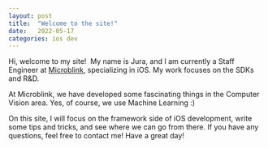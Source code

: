 ```yaml
---
layout: post
title:  "Welcome to the site!"
date:   2022-05-17
categories: ios dev
---
```

Hi, welcome to my site! 
My name is Jura, and I am currently a Staff Engineer at [Microblink](https://microblink.com), specializing in iOS. My work focuses on the SDKs and R&D. 

At Microblink, we have developed some fascinating things in the Computer Vision area. Yes, of course, we use Machine Learning :) 

On this site, I will focus on the framework side of iOS development, write some tips and tricks, and see where we can go from there. If you have any questions, feel free to contact me! Have a great day!

